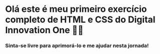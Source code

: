 # Olá este é meu primeiro exercício completo de HTML e CSS do Digital Innovation One :woman_student:

### Sinta-se livre para aprimorá-lo e me ajudar nesta jornada!


